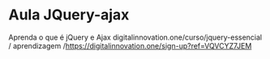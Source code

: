 # Aula JQuery-ajax
 Aprenda o que é jQuery e Ajax digitalinnovation.one/curso/jquery-essencial / aprendizagem /https://digitalinnovation.one/sign-up?ref=VQVCYZ7JEM
